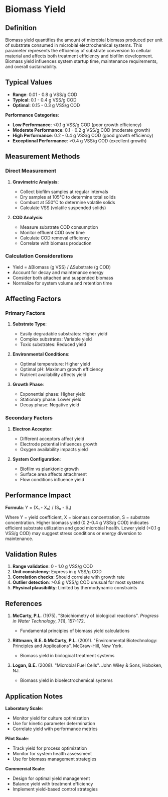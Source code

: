 <!--
Parameter ID: biomass_yield
Category: biological
Generated: 2025-01-16T12:01:00.000Z
-->

# Biomass Yield

## Definition

Biomass yield quantifies the amount of microbial biomass produced per unit of
substrate consumed in microbial electrochemical systems. This parameter
represents the efficiency of substrate conversion to cellular material and
affects both treatment efficiency and biofilm development. Biomass yield
influences system startup time, maintenance requirements, and overall
sustainability.

## Typical Values

- **Range**: 0.01 - 0.8 g VSS/g COD
- **Typical**: 0.1 - 0.4 g VSS/g COD
- **Optimal**: 0.15 - 0.3 g VSS/g COD

**Performance Categories**:

- **Low Performance**: <0.1 g VSS/g COD (poor growth efficiency)
- **Moderate Performance**: 0.1 - 0.2 g VSS/g COD (moderate growth)
- **High Performance**: 0.2 - 0.4 g VSS/g COD (good growth efficiency)
- **Exceptional Performance**: >0.4 g VSS/g COD (excellent growth)

## Measurement Methods

### Direct Measurement

1. **Gravimetric Analysis**:

   - Collect biofilm samples at regular intervals
   - Dry samples at 105°C to determine total solids
   - Combust at 550°C to determine volatile solids
   - Calculate VSS (volatile suspended solids)

2. **COD Analysis**:
   - Measure substrate COD consumption
   - Monitor effluent COD over time
   - Calculate COD removal efficiency
   - Correlate with biomass production

### Calculation Considerations

- Yield = ΔBiomass (g VSS) / ΔSubstrate (g COD)
- Account for decay and maintenance energy
- Consider both attached and suspended biomass
- Normalize for system volume and retention time

## Affecting Factors

### Primary Factors

1. **Substrate Type**:

   - Easily degradable substrates: Higher yield
   - Complex substrates: Variable yield
   - Toxic substrates: Reduced yield

2. **Environmental Conditions**:

   - Optimal temperature: Higher yield
   - Optimal pH: Maximum growth efficiency
   - Nutrient availability affects yield

3. **Growth Phase**:
   - Exponential phase: Higher yield
   - Stationary phase: Lower yield
   - Decay phase: Negative yield

### Secondary Factors

1. **Electron Acceptor**:

   - Different acceptors affect yield
   - Electrode potential influences growth
   - Oxygen availability impacts yield

2. **System Configuration**:
   - Biofilm vs planktonic growth
   - Surface area affects attachment
   - Flow conditions influence yield

## Performance Impact

**Formula**: Y = (X₁ - X₀) / (S₀ - S₁)

Where Y = yield coefficient, X = biomass concentration, S = substrate
concentration. Higher biomass yield (0.2-0.4 g VSS/g COD) indicates efficient
substrate utilization and good microbial health. Lower yield (<0.1 g VSS/g COD)
may suggest stress conditions or energy diversion to maintenance.

## Validation Rules

1. **Range validation**: 0 - 1.0 g VSS/g COD
2. **Unit consistency**: Express in g VSS/g COD
3. **Correlation checks**: Should correlate with growth rate
4. **Outlier detection**: >0.8 g VSS/g COD unusual for most systems
5. **Physical plausibility**: Limited by thermodynamic constraints

## References

1. **McCarty, P.L.** (1975). "Stoichiometry of biological reactions". _Progress
   in Water Technology_, 7(1), 157-172.

   - Fundamental principles of biomass yield calculations

2. **Rittmann, B.E. & McCarty, P.L.** (2001). "Environmental Biotechnology:
   Principles and Applications". McGraw-Hill, New York.

   - Biomass yield in biological treatment systems

3. **Logan, B.E.** (2008). "Microbial Fuel Cells". John Wiley & Sons, Hoboken,
   NJ.
   - Biomass yield in bioelectrochemical systems

## Application Notes

**Laboratory Scale**:

- Monitor yield for culture optimization
- Use for kinetic parameter determination
- Correlate yield with performance metrics

**Pilot Scale**:

- Track yield for process optimization
- Monitor for system health assessment
- Use for biomass management strategies

**Commercial Scale**:

- Design for optimal yield management
- Balance yield with treatment efficiency
- Implement yield-based control strategies
